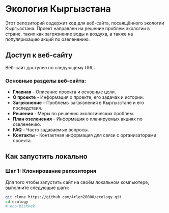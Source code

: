 # Экология Кыргызстана

Этот репозиторий содержит код для веб-сайта, посвящённого экологии Кыргызстана. Проект направлен на решение проблем экологии в стране, таких как загрязнение воды и воздуха, а также на популяризацию акций по озеленению.

## Доступ к веб-сайту

Веб-сайт доступен по следующему URL:



### Основные разделы веб-сайта:
- **Главная** - Описание проекта и основные цели.
- **О проекте** - Информация о проекте, его задачах и истории.
- **Загрязнение** - Проблемы загрязнения в Кыргызстане и его последствия.
- **Решения** - Меры по решению экологических проблем.
- **План озеленения** - Информация о планируемых акциях по озеленению.
- **FAQ** - Часто задаваемые вопросы.
- **Контакты** - Контактная информация для связи с организаторами проекта.

## Как запустить локально

### Шаг 1: Клонирование репозитория

Для того чтобы запустить сайт на своём локальном компьютере, выполните следующие шаги:

```bash
git clone https://github.com/Arlen20000/ecology.git
cd ecology
#   e c o - b i s h k e k 
 
 

